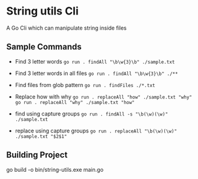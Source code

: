 # String utils Cli

 A Go Cli which can manipulate string inside files

## Sample Commands

- Find 3 letter words
    `go run . findAll "\b\w{3}\b" ./sample.txt`

- Find 3 letter words in all files
    `go run . findAll "\b\w{3}\b" ./**`

- Find files from glob pattern
    `go run . findFiles ./*.txt`

- Replace how with why
    `go run . replaceAll "how" ./sample.txt "why"`
    `go run . replaceAll "why" ./sample.txt "how"`

- find using capture groups
    `go run . findAll -s "\b(\w)(\w)" ./sample.txt`

- replace using capture groups
    `go run . replaceAll "\b(\w)(\w)" ./sample.txt "$2$1"`

## Building Project

go build -o bin/string-utils.exe main.go
